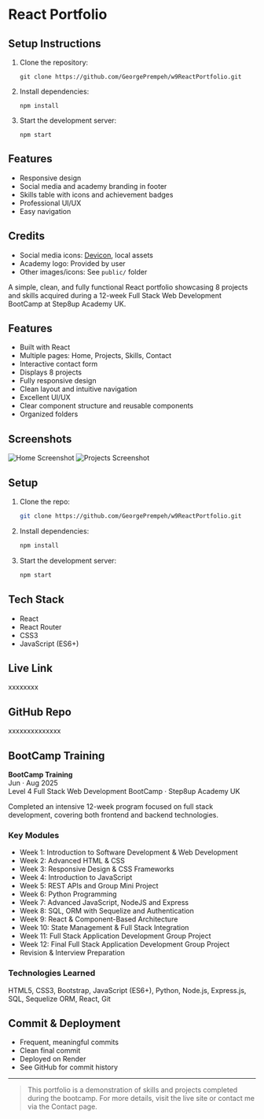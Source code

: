 # React Portfolio

## Setup Instructions

1. Clone the repository:
   ```
   git clone https://github.com/GeorgePrempeh/w9ReactPortfolio.git
   ```
2. Install dependencies:
   ```
   npm install
   ```
3. Start the development server:
   ```
   npm start
   ```

## Features

- Responsive design
- Social media and academy branding in footer
- Skills table with icons and achievement badges
- Professional UI/UX
- Easy navigation

## Credits

- Social media icons: [Devicon](https://devicon.dev/), local assets
- Academy logo: Provided by user
- Other images/icons: See `public/` folder

A simple, clean, and fully functional React portfolio showcasing 8 projects and skills acquired during a 12-week Full Stack Web Development BootCamp at Step8up Academy UK.

## Features

- Built with React
- Multiple pages: Home, Projects, Skills, Contact
- Interactive contact form
- Displays 8 projects
- Fully responsive design
- Clean layout and intuitive navigation
- Excellent UI/UX
- Clear component structure and reusable components
- Organized folders

## Screenshots

![Home Screenshot](screenshots/home.png)
![Projects Screenshot](screenshots/projects.png)

## Setup

1. Clone the repo:
   ```sh
   git clone https://github.com/GeorgePrempeh/w9ReactPortfolio.git
   ```
2. Install dependencies:
   ```sh
   npm install
   ```
3. Start the development server:
   ```sh
   npm start
   ```

## Tech Stack

- React
- React Router
- CSS3
- JavaScript (ES6+)

## Live Link

xxxxxxxx

## GitHub Repo

xxxxxxxxxxxxxx

## BootCamp Training

**BootCamp Training**  
Jun · Aug 2025  
Level 4 Full Stack Web Development BootCamp · Step8up Academy UK

Completed an intensive 12-week program focused on full stack development, covering both frontend and backend technologies.

### Key Modules

- Week 1: Introduction to Software Development & Web Development
- Week 2: Advanced HTML & CSS
- Week 3: Responsive Design & CSS Frameworks
- Week 4: Introduction to JavaScript
- Week 5: REST APIs and Group Mini Project
- Week 6: Python Programming
- Week 7: Advanced JavaScript, NodeJS and Express
- Week 8: SQL, ORM with Sequelize and Authentication
- Week 9: React & Component-Based Architecture
- Week 10: State Management & Full Stack Integration
- Week 11: Full Stack Application Development Group Project
- Week 12: Final Full Stack Application Development Group Project
- Revision & Interview Preparation

### Technologies Learned

HTML5, CSS3, Bootstrap, JavaScript (ES6+), Python, Node.js, Express.js, SQL, Sequelize ORM, React, Git

## Commit & Deployment

- Frequent, meaningful commits
- Clean final commit
- Deployed on Render
- See GitHub for commit history

---

> This portfolio is a demonstration of skills and projects completed during the bootcamp. For more details, visit the live site or contact me via the Contact page.
